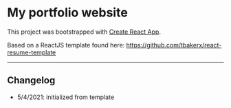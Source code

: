 # My portfolio website

This project was bootstrapped with [Create React App](https://github.com/facebook/create-react-app).

Based on a ReactJS template found here: https://github.com/tbakerx/react-resume-template

---

## Changelog
- 5/4/2021: initialized from template